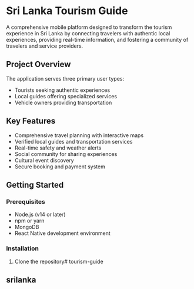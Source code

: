 # Sri Lanka Tourism Guide

A comprehensive mobile platform designed to transform the tourism experience in Sri Lanka by connecting travelers with authentic local experiences, providing real-time information, and fostering a community of travelers and service providers.

## Project Overview

The application serves three primary user types:
- Tourists seeking authentic experiences
- Local guides offering specialized services
- Vehicle owners providing transportation

## Key Features

- Comprehensive travel planning with interactive maps
- Verified local guides and transportation services
- Real-time safety and weather alerts
- Social community for sharing experiences
- Cultural event discovery
- Secure booking and payment system

## Getting Started

### Prerequisites

- Node.js (v14 or later)
- npm or yarn
- MongoDB
- React Native development environment

### Installation

1. Clone the repository# tourism-guide
## srilanka